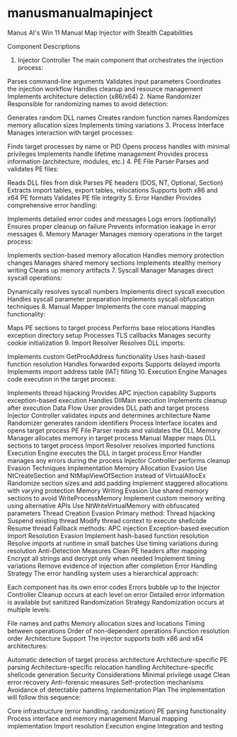 # manusmanualmapinject
Manus AI's Win 11 Manual Map Injector with Stealth Capabilities 

Component Descriptions
1. Injector Controller
The main component that orchestrates the injection process:

Parses command-line arguments
Validates input parameters
Coordinates the injection workflow
Handles cleanup and resource management
Implements architecture detection (x86/x64)
2. Name Randomizer
Responsible for randomizing names to avoid detection:

Generates random DLL names
Creates random function names
Randomizes memory allocation sizes
Implements timing variations
3. Process Interface
Manages interaction with target processes:

Finds target processes by name or PID
Opens process handles with minimal privileges
Implements handle lifetime management
Provides process information (architecture, modules, etc.)
4. PE File Parser
Parses and validates PE files:

Reads DLL files from disk
Parses PE headers (DOS, NT, Optional, Section)
Extracts import tables, export tables, relocations
Supports both x86 and x64 PE formats
Validates PE file integrity
5. Error Handler
Provides comprehensive error handling:

Implements detailed error codes and messages
Logs errors (optionally)
Ensures proper cleanup on failure
Prevents information leakage in error messages
6. Memory Manager
Manages memory operations in the target process:

Implements section-based memory allocation
Handles memory protection changes
Manages shared memory sections
Implements stealthy memory writing
Cleans up memory artifacts
7. Syscall Manager
Manages direct syscall operations:

Dynamically resolves syscall numbers
Implements direct syscall execution
Handles syscall parameter preparation
Implements syscall obfuscation techniques
8. Manual Mapper
Implements the core manual mapping functionality:

Maps PE sections to target process
Performs base relocations
Handles exception directory setup
Processes TLS callbacks
Manages security cookie initialization
9. Import Resolver
Resolves DLL imports:

Implements custom GetProcAddress functionality
Uses hash-based function resolution
Handles forwarded exports
Supports delayed imports
Implements import address table (IAT) filling
10. Execution Engine
Manages code execution in the target process:

Implements thread hijacking
Provides APC injection capability
Supports exception-based execution
Handles DllMain execution
Implements cleanup after execution
Data Flow
User provides DLL path and target process
Injector Controller validates inputs and determines architecture
Name Randomizer generates random identifiers
Process Interface locates and opens target process
PE File Parser reads and validates the DLL
Memory Manager allocates memory in target process
Manual Mapper maps DLL sections to target process
Import Resolver resolves imported functions
Execution Engine executes the DLL in target process
Error Handler manages any errors during the process
Injector Controller performs cleanup
Evasion Techniques Implementation
Memory Allocation Evasion
Use NtCreateSection and NtMapViewOfSection instead of VirtualAllocEx
Randomize section sizes and add padding
Implement staggered allocations with varying protection
Memory Writing Evasion
Use shared memory sections to avoid WriteProcessMemory
Implement custom memory writing using alternative APIs
Use NtWriteVirtualMemory with obfuscated parameters
Thread Creation Evasion
Primary method: Thread hijacking
Suspend existing thread
Modify thread context to execute shellcode
Resume thread
Fallback methods:
APC injection
Exception-based execution
Import Resolution Evasion
Implement hash-based function resolution
Resolve imports at runtime in small batches
Use timing variations during resolution
Anti-Detection Measures
Clean PE headers after mapping
Encrypt all strings and decrypt only when needed
Implement timing variations
Remove evidence of injection after completion
Error Handling Strategy
The error handling system uses a hierarchical approach:

Each component has its own error codes
Errors bubble up to the Injector Controller
Cleanup occurs at each level on error
Detailed error information is available but sanitized
Randomization Strategy
Randomization occurs at multiple levels:

File names and paths
Memory allocation sizes and locations
Timing between operations
Order of non-dependent operations
Function resolution order
Architecture Support
The injector supports both x86 and x64 architectures:

Automatic detection of target process architecture
Architecture-specific PE parsing
Architecture-specific relocation handling
Architecture-specific shellcode generation
Security Considerations
Minimal privilege usage
Clean error recovery
Anti-forensic measures
Self-protection mechanisms
Avoidance of detectable patterns
Implementation Plan
The implementation will follow this sequence:

Core infrastructure (error handling, randomization)
PE parsing functionality
Process interface and memory management
Manual mapping implementation
Import resolution
Execution engine
Integration and testing
